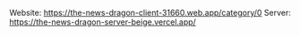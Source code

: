 Website: https://the-news-dragon-client-31660.web.app/category/0
Server: https://the-news-dragon-server-beige.vercel.app/